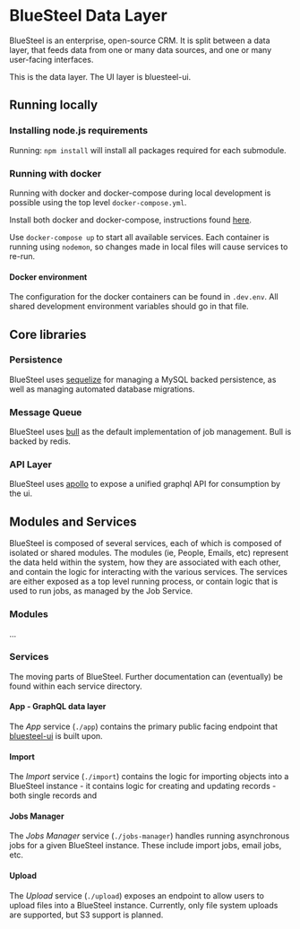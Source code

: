 # BlueSteel Data Layer

BlueSteel is an enterprise, open-source CRM.  It is split between a data layer, that feeds data from one or many data sources, and one or many user-facing interfaces.

This is the data layer.  The UI layer is bluesteel-ui.

## Running locally

### Installing node.js requirements

Running: `npm install` will install all packages required for each submodule.

### Running with docker

Running with docker and docker-compose during local development is possible using the top level `docker-compose.yml`.

Install both docker and docker-compose, instructions found [here](https://docs.docker.com/compose/install/).

Use `docker-compose up` to start all available services. Each container is running using `nodemon`, so changes
made in local files will cause services to re-run.

#### Docker environment

The configuration for the docker containers can be found in `.dev.env`. All shared development environment variables
should go in that file.

## Core libraries

### Persistence

BlueSteel uses [sequelize](https://sequelize.org/v5/) for managing a MySQL backed persistence, as well as managing automated database migrations.

### Message Queue

BlueSteel uses [bull](https://github.com/OptimalBits/bull) as the default implementation of job management. Bull is backed by redis.

### API Layer

BlueSteel uses [apollo](https://www.apollographql.com/) to expose a unified graphql API for consumption by the ui.

## Modules and Services

BlueSteel is composed of several services, each of which is composed of isolated or shared modules. The modules
(ie, People, Emails, etc) represent the data held within the system, how they are associated with each other,
and contain the logic for interacting with the various services. The services are either exposed as a top level
running process, or contain logic that is used to run jobs, as managed by the Job Service.

### Modules

...

### Services

The moving parts of BlueSteel. Further documentation can (eventually) be found within each service directory.

#### App - GraphQL data layer

The *App* service (`./app`) contains the primary public facing endpoint that
[bluesteel-ui](https://github.com/BlueSteelCRM/bluesteel-ui) is built upon.

#### Import

The *Import* service (`./import`) contains the logic for importing objects into a
BlueSteel instance - it contains logic for creating and updating records - both
single records and

#### Jobs Manager

The *Jobs Manager* service (`./jobs-manager`) handles running asynchronous jobs for a given BlueSteel instance.
These include import jobs, email jobs, etc.

#### Upload

The *Upload* service (`./upload`) exposes an endpoint to allow users to upload files into a BlueSteel
instance. Currently, only file system uploads are supported, but S3 support is planned.

